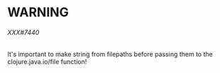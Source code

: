 

# WARNING

###### XXX#7440

It's important to make string from filepaths before passing them
to the clojure.java.io/file function!

